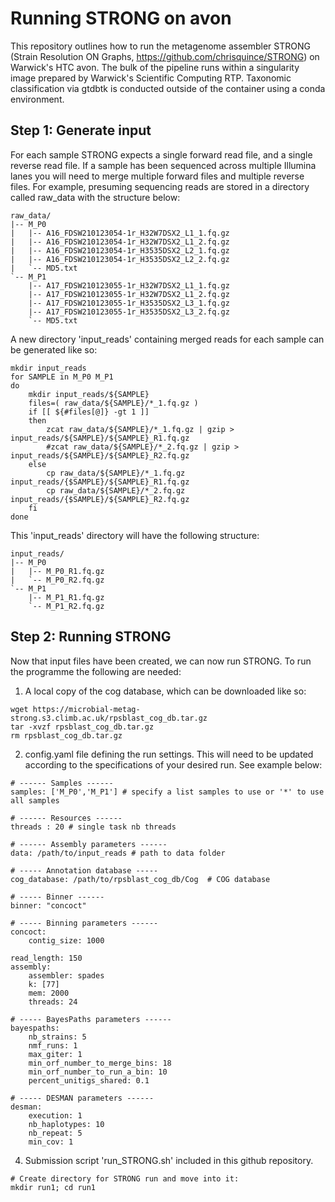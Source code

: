 # Running STRONG on avon

This repository outlines how to run the metagenome assembler STRONG (Strain Resolution ON Graphs, https://github.com/chrisquince/STRONG) on Warwick's HTC avon. The bulk of the pipeline runs within a singularity image prepared by Warwick's Scientific Computing RTP. Taxonomic classification via gtdbtk is conducted outside of the container using a conda environment. 


## Step 1: Generate input
For each sample STRONG expects a single forward read file, and a single reverse read file. If a sample has been sequenced across multiple Illumina lanes you will need to merge multiple forward files and multiple reverse files. For example, presuming sequencing reads are stored in a directory called raw_data with the structure below:

```
raw_data/
|-- M_P0
|   |-- A16_FDSW210123054-1r_H32W7DSX2_L1_1.fq.gz
|   |-- A16_FDSW210123054-1r_H32W7DSX2_L1_2.fq.gz
|   |-- A16_FDSW210123054-1r_H3535DSX2_L2_1.fq.gz
|   |-- A16_FDSW210123054-1r_H3535DSX2_L2_2.fq.gz
|   `-- MD5.txt
`-- M_P1
    |-- A17_FDSW210123055-1r_H32W7DSX2_L1_1.fq.gz
    |-- A17_FDSW210123055-1r_H32W7DSX2_L1_2.fq.gz
    |-- A17_FDSW210123055-1r_H3535DSX2_L3_1.fq.gz
    |-- A17_FDSW210123055-1r_H3535DSX2_L3_2.fq.gz
    `-- MD5.txt
```
A new directory 'input_reads' containing merged reads for each sample can be generated like so:
```
mkdir input_reads
for SAMPLE in M_P0 M_P1
do
    mkdir input_reads/${SAMPLE}
    files=( raw_data/${SAMPLE}/*_1.fq.gz )
    if [[ ${#files[@]} -gt 1 ]]
    then
        zcat raw_data/${SAMPLE}/*_1.fq.gz | gzip > input_reads/${SAMPLE}/${SAMPLE}_R1.fq.gz
        #zcat raw_data/${SAMPLE}/*_2.fq.gz | gzip > input_reads/${SAMPLE}/${SAMPLE}_R2.fq.gz
    else
        cp raw_data/${SAMPLE}/*_1.fq.gz input_reads/{$SAMPLE}/${SAMPLE}_R1.fq.gz
        cp raw_data/${SAMPLE}/*_2.fq.gz input_reads/{$SAMPLE}/${SAMPLE}_R2.fq.gz
    fi
done
```

This 'input_reads' directory will have the following structure:
```
input_reads/
|-- M_P0
|   |-- M_P0_R1.fq.gz
|   `-- M_P0_R2.fq.gz
`-- M_P1
    |-- M_P1_R1.fq.gz
    `-- M_P1_R2.fq.gz
```


## Step 2: Running STRONG
Now that input files have been created, we can now run STRONG. To run the programme the following are needed:
1. A local copy of the cog database, which can be downloaded like so:
```
wget https://microbial-metag-strong.s3.climb.ac.uk/rpsblast_cog_db.tar.gz
tar -xvzf rpsblast_cog_db.tar.gz
rm rpsblast_cog_db.tar.gz
```
2. config.yaml file defining the run settings. This will need to be updated according to the specifications of your desired run. See example below:
```
# ------ Samples ------
samples: ['M_P0','M_P1'] # specify a list samples to use or '*' to use all samples

# ------ Resources ------
threads : 20 # single task nb threads

# ------ Assembly parameters ------ 
data: /path/to/input_reads # path to data folder

# ----- Annotation database -----
cog_database: /path/to/rpsblast_cog_db/Cog  # COG database

# ----- Binner ------
binner: "concoct"

# ----- Binning parameters ------
concoct:
    contig_size: 1000

read_length: 150
assembly: 
    assembler: spades
    k: [77]
    mem: 2000
    threads: 24

# ----- BayesPaths parameters ------
bayespaths:
    nb_strains: 5
    nmf_runs: 1
    max_giter: 1
    min_orf_number_to_merge_bins: 18
    min_orf_number_to_run_a_bin: 10
    percent_unitigs_shared: 0.1

# ----- DESMAN parameters ------
desman:
    execution: 1
    nb_haplotypes: 10
    nb_repeat: 5
    min_cov: 1
```

4. Submission script 'run_STRONG.sh' included in this github repository.
 


```
# Create directory for STRONG run and move into it:
mkdir run1; cd run1
```

